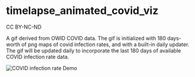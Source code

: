 # timelapse_animated_covid_viz
CC BY-NC-ND

A gif derived from OWID COVID data. The gif is initialized with 180 days-worth of png maps of covid infection rates, and with a built-in daily updater. The gif will be updated daily to incorporate the last 180 days of available COVID infection rate data. 

![COVID infection rate Demo](timelapse_nanimated_covid_viz/COVID_gif.gif)
